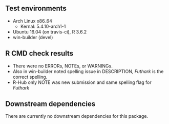 ## Test environments

* Arch Linux x86_64
    + Kernal: 5.4.10-arch1-1
* Ubuntu 16.04 (on travis-ci), R 3.6.2
* win-builder (devel)

## R CMD check results

* There were no ERRORs, NOTEs, or WARNINGs. 
* Also in win-builder noted spelling issue in DESCRIPTION, _Futhark_ is the correct spelling.
* R-Hub only NOTE was new submission and same spelling flag for _Futhark_

## Downstream dependencies

There are currently no downstream dependencies for this package.
